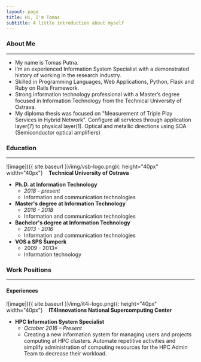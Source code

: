 ```yaml
---
layout: page
title: Hi, I'm Tomas
subtitle: A little introduction about myself
---
```


### About Me
***
- My name is Tomas Putna.
- I’m an experienced Information System Specialist with a demonstrated history of working in the research industry. 
- Skilled in Programming Languages, Web Applications, Python, Flask and Ruby on Rails Framework.
- Strong information technology professional with a Master’s degree focused in Information Technology from the Technical University of Ostrava.
- My diploma thesis was focused on "Measurement of Triple Play Services in Hybrid Network". Configure all services through application layer(7) to physical layer(1). Optical and metallic directions using SOA (Semiconductor optical amplifiers)

### Education
***
![image]({{ site.baseurl }}/img/vsb-logo.png){: height="40px" width="40px"} &nbsp;&nbsp; **Technical University of Ostrava**
  - **Ph.D. at Information Technology** 
    - *2018 - present*
    - Information and communication technologies
  - **Master's degree at Information Technology** 
    - *2016 - 2018*
    - Information and communication technologies
  - **Bachelor's degree at Information Technology** 
    - *2013 - 2016*
    - Information and communication technologies
  - **VOS a SPS Šumperk** 
    - 2009 - 2013*
    - Information technology

### Work Positions
***
#### Experiences
![image]({{ site.baseurl }}/img/it4i-logo.png){: height="40px" width="40px"} &nbsp;&nbsp; **IT4Innovations National Supercomputing Center**
  - **HPC Information System Specialist** 
    - *October 2016 – Present*
    - Creating a new information system for managing users and projects computing at HPC clusters. Automate repetitive activities and simplify administration of computing resources for the HPC Admin Team to decrease their workload.

